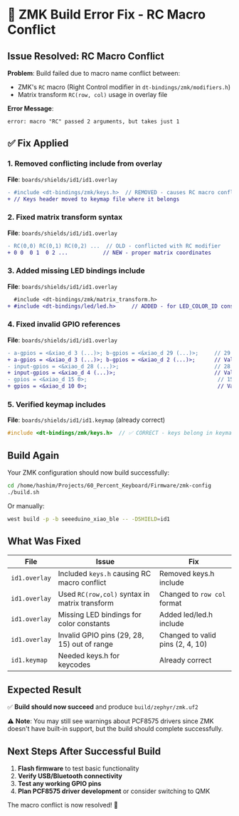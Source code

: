 # 🔨 ZMK Build Error Fix - RC Macro Conflict

## Issue Resolved: RC Macro Conflict

**Problem**: Build failed due to macro name conflict between:

- ZMK's `RC` macro (Right Control modifier in `dt-bindings/zmk/modifiers.h`)
- Matrix transform `RC(row, col)` usage in overlay file

**Error Message**:

```
error: macro "RC" passed 2 arguments, but takes just 1
```

## ✅ **Fix Applied**

### 1. Removed conflicting include from overlay

**File**: `boards/shields/id1/id1.overlay`

```diff
- #include <dt-bindings/zmk/keys.h>  // REMOVED - causes RC macro conflict
+ // Keys header moved to keymap file where it belongs
```

### 2. Fixed matrix transform syntax

**File**: `boards/shields/id1/id1.overlay`

```diff
- RC(0,0) RC(0,1) RC(0,2) ...  // OLD - conflicted with RC modifier
+ 0 0  0 1  0 2 ...           // NEW - proper matrix coordinates
```

### 3. Added missing LED bindings include

**File**: `boards/shields/id1/id1.overlay`

```diff
  #include <dt-bindings/zmk/matrix_transform.h>
+ #include <dt-bindings/led/led.h>     // ADDED - for LED_COLOR_ID constants
```

### 4. Fixed invalid GPIO references

**File**: `boards/shields/id1/id1.overlay`

```diff
- a-gpios = <&xiao_d 3 (...)>; b-gpios = <&xiao_d 29 (...)>;     // 29 doesn't exist
+ a-gpios = <&xiao_d 3 (...)>; b-gpios = <&xiao_d 2 (...)>;      // Valid pins D0-D10
- input-gpios = <&xiao_d 28 (...)>;                              // 28 doesn't exist
+ input-gpios = <&xiao_d 4 (...)>;                               // Valid pin
- gpios = <&xiao_d 15 0>;                                         // 15 doesn't exist
+ gpios = <&xiao_d 10 0>;                                         // Valid pin
```

### 5. Verified keymap includes

**File**: `boards/shields/id1/id1.keymap` (already correct)

```c
#include <dt-bindings/zmk/keys.h>  // ✅ CORRECT - keys belong in keymap
```

## Build Again

Your ZMK configuration should now build successfully:

```bash
cd /home/hashim/Projects/60_Percent_Keyboard/Firmware/zmk-config
./build.sh
```

Or manually:

```bash
west build -p -b seeeduino_xiao_ble -- -DSHIELD=id1
```

## What Was Fixed

| File          | Issue                                         | Fix                              |
| ------------- | --------------------------------------------- | -------------------------------- |
| `id1.overlay` | Included `keys.h` causing RC macro conflict   | Removed keys.h include           |
| `id1.overlay` | Used `RC(row,col)` syntax in matrix transform | Changed to `row col` format      |
| `id1.overlay` | Missing LED bindings for color constants      | Added led/led.h include          |
| `id1.overlay` | Invalid GPIO pins (29, 28, 15) out of range   | Changed to valid pins (2, 4, 10) |
| `id1.keymap`  | Needed keys.h for keycodes                    | Already correct                  |

## Expected Result

✅ **Build should now succeed** and produce `build/zephyr/zmk.uf2`

⚠️ **Note**: You may still see warnings about PCF8575 drivers since ZMK doesn't have built-in support, but the build should complete successfully.

## Next Steps After Successful Build

1. **Flash firmware** to test basic functionality
2. **Verify USB/Bluetooth connectivity**
3. **Test any working GPIO pins**
4. **Plan PCF8575 driver development** or consider switching to QMK

The macro conflict is now resolved! 🎉
